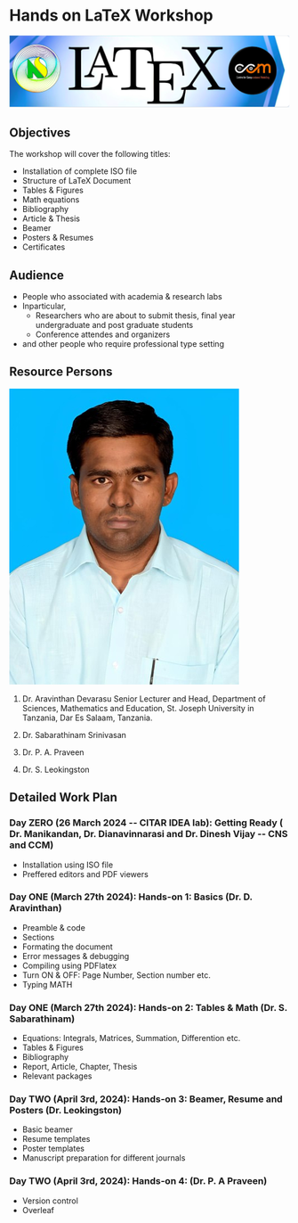 # Hands on LaTeX Workshop

![](latex.png)

## Objectives

The workshop will cover the following titles:

* Installation of complete ISO file
* Structure of LaTeX Document
* Tables & Figures
* Math equations
* Bibliography
* Article & Thesis
* Beamer
* Posters & Resumes
* Certificates

## Audience

* People who associated with academia & research labs
* Inparticular,
  * Researchers who are about to submit thesis, final year undergraduate and post graduate students
  * Conference attendes and organizers
* and other people who require professional type setting

## Resource Persons
![](Dr.Aravindan2.jpg)
1. Dr. Aravinthan​ Devarasu
Senior Lecturer and Head,
Department of  ​Sciences, 
Mathematics and Education, St. Joseph University in Tanzania, Dar Es Salaam, Tanzania.


2. Dr. Sabarathinam Srinivasan


3. Dr. P. A. Praveen


4. Dr. S. Leokingston

## Detailed Work Plan

### Day ZERO (26 March 2024 -- CITAR IDEA lab): Getting Ready  ( Dr. Manikandan, Dr. Dianavinnarasi and Dr. Dinesh Vijay -- CNS and CCM)

* Installation using ISO file 
* Preffered editors and PDF viewers

### Day ONE (March 27th 2024): Hands-on 1: Basics (Dr. D. Aravinthan)

* Preamble & code
* Sections
* Formating the document
* Error messages & debugging
* Compiling using PDFlatex
* Turn ON & OFF: Page Number, Section number etc.
* Typing MATH

### Day ONE (March 27th 2024): Hands-on 2: Tables & Math (Dr. S. Sabarathinam)

* Equations: Integrals, Matrices, Summation, Differention etc.
* Tables & Figures
* Bibliography
* Report, Article, Chapter, Thesis
* Relevant packages

### Day TWO (April 3rd, 2024): Hands-on 3: Beamer, Resume and Posters (Dr. Leokingston)

* Basic beamer
* Resume templates
* Poster templates
* Manuscript preparation for different journals

### Day TWO (April 3rd, 2024): Hands-on 4: (Dr. P. A Praveen)

* Version control
* Overleaf
